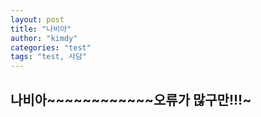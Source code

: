 ```yaml
---
layout: post
title: "나비아"
author: "kimdy"
categories: "test"
tags: "test, 사담"
---
```

## 나비아~~~~~~~~~~~~오류가 많구만!!!~
